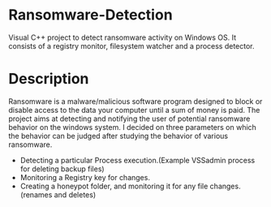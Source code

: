 # Ransomware-Detection
Visual C++ project to detect ransomware activity on Windows OS. It consists of a registry monitor, filesystem watcher and a process detector.

# Description
Ransomware is a malware/malicious software program designed to block or disable access to the data your computer until a sum of money is paid.
The project aims at detecting and notifying the user of potential ransomware behavior on the windows system.
I decided on three parameters on which the behavior can be judged after studying the behavior of various ransomware.

* Detecting a particular Process execution.(Example VSSadmin process for deleting backup files)
* Monitoring a Registry key for changes.
* Creating a honeypot folder, and monitoring it for any file changes.(renames and deletes)
